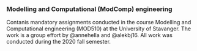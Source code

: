 ### Modelling and Computational (ModComp) engineering
Contanis mandatory assignments conducted in the course Modelling and Computational engineering (MOD510) at the University of Stavanger. 
The work is a group effort by @annehella and @alekbj16.
All work was conducted during the 2020 fall semester. 
